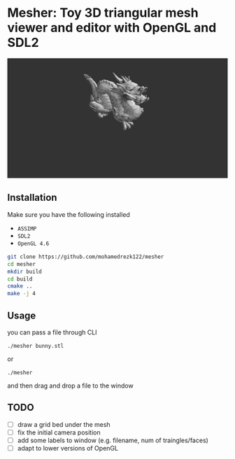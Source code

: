 # Mesher: Toy 3D triangular mesh viewer and editor with OpenGL and SDL2

![](assets/pic.png)

## Installation
Make sure you have the following installed
- `ASSIMP`
- `SDL2`
- `OpenGL 4.6` 

```sh
git clone https://github.com/mohamedrezk122/mesher
cd mesher
mkdir build
cd build
cmake ..
make -j 4 
``` 

## Usage
you can pass a file through CLI
```
./mesher bunny.stl
```
or
```
./mesher
```
and then drag and drop a file to the window

## TODO
- [ ] draw a grid bed under the mesh
- [ ] fix the initial camera position
- [ ] add some labels to window (e.g. filename, num of traingles/faces)
- [ ] adapt to lower versions of OpenGL